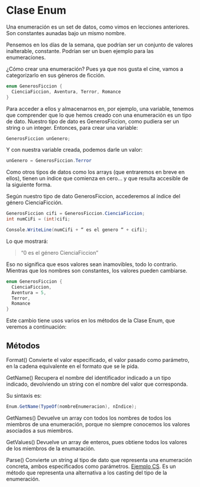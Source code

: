 # Clase Enum

Una enumeración es un set de datos, como vimos en lecciones anteriores. Son constantes aunadas bajo un mismo nombre.

Pensemos en los días de la semana, que podrían ser un conjunto de valores inalterable, constante. Podrían ser un buen ejemplo para las enumeraciones.

¿Cómo crear una enumeración? Pues ya que nos gusta el cine, vamos a categorizarlo en sus géneros de ficción.

```cs
enum GenerosFiccion {
  CienciaFiccion, Aventura, Terror, Romance
}
```

Para acceder a ellos y almacenarnos en, por ejemplo, una variable, tenemos que comprender que lo que hemos creado con una enumeración es un tipo de dato.
Nuestro tipo de dato es GenerosFiccion, como pudiera ser un string o un integer. Entonces, para crear una variable:

```cs
GenerosFiccion unGenero;
```

Y con nuestra variable creada, podemos darle un valor:

```cs
unGenero = GenerosFiccion.Terror
```

Como otros tipos de datos como los arrays (que entraremos en breve en ellos), tienen un índice que comienza en cero… y que resulta accesible de la siguiente forma.

Según nuestro tipo de dato GenerosFiccion, accederemos al índice del género CienciaFicción.

```cs
GenerosFiccion cifi = GenerosFiccion.CienciaFiccion;
int numCiFi = (int)cifi;

Console.WriteLine(numCifi + “ es el genero “ + cifi);
```

Lo que mostrará:

> “0 es el género CienciaFiccion”

Eso no significa que esos valores sean inamovibles, todo lo contrario. Mientras que los nombres son constantes, los valores pueden cambiarse.

```cs
enum GenerosFiccion {
  CienciaFiccion,
  Aventura = 5,
  Terror,
  Romance
}
```

Este cambio tiene usos varios en los métodos de la Clase Enum, que veremos a continuación:

## Métodos

Format()
Convierte el valor especificado, el valor pasado como parámetro, en la cadena equivalente en el formato que se le pida.

GetName()
Recupera el nombre del identificador indicado a un tipo indicado, devolviendo un string con el nombre del valor que corresponda.

Su sintaxis es:

```cs
Enum.GetName(TypeOf(nombreEnumeracion), nIndice);
```

GetNames()
Devuelve un array con todos los nombres de todos los miembros de una enumeración, porque no siempre conocemos los valores asociados a sus miembros.

GetValues()
Devuelve un array de enteros, pues obtiene todos los valores de los miembros de la enumaración.

Parse()
Convierte un string al tipo de dato que representa una enumeración concreta, ambos especificados como parámetros. [Ejemplo CS](https://github.com/Beelzenef/GestionMenu/blob/master/ejemplosClase/ParseEnum.cs). Es un método que representa una alternativa a los casting del tipo de la enumeración.
